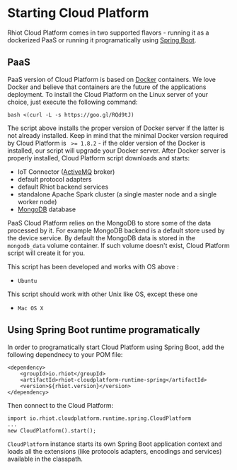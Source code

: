 # Starting Cloud Platform

Rhiot Cloud Platform comes in two supported flavors - running it as a dockerized PaaS or running it programatically using [Spring Boot](http://projects.spring.io/spring-boot/).

## PaaS

PaaS version of Cloud Platform is based on [Docker](https://www.docker.com/) containers. We love Docker and believe that containers are the
future of the applications deployment. To install the Cloud Platform on the Linux server of your choice, just execute the
following command:

    bash <(curl -L -s https://goo.gl/RQd9tJ)

The script above installs the proper version of Docker server if the latter is not already installed. Keep in mind that
the minimal Docker version required by Cloud Platform is ` >= 1.8.2` - if the older version of the Docker is installed, our
script will upgrade your Docker server. After Docker server is properly installed, Cloud Platform script downloads and starts:

- IoT Connector ([ActiveMQ](http://activemq.apache.org/) broker)
- default protocol adapters
- default Rhiot backend services
- standalone Apache Spark cluster (a single master node and a single worker node)
- [MongoDB](https://www.mongodb.org/) database

PaaS Cloud Platform relies on the MongoDB to store some of the data processed by it. For example MongoDB backend is a default
store used by the device service. By default the MongoDB data is stored in the `mongodb_data`
volume container. If such volume doesn't exist, Cloud Platform script will create it for you.

This script has been developed and works with OS above :

- `Ubuntu`

This script should work with other Unix like OS, except these one 

- `Mac OS X` 

## Using Spring Boot runtime programatically

In order to programatically start Cloud Platform using Spring Boot, add the following dependnecy to your POM file:

	<dependency>
		<groupId>io.rhiot</groupId>
		<artifactId>rhiot-cloudplatform-runtime-spring</artifactId>
		<version>${rhiot.version}</version>
	</dependency>

Then connect to the Cloud Platform:

    import io.rhiot.cloudplatform.runtime.spring.CloudPlatform
    ...
    new CloudPlatform().start();

`CloudPlatform` instance starts its own Spring Boot application context and loads all the extensions (like protocols adapters,
 encodings and services) available in the classpath.
